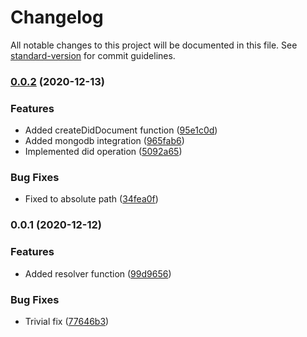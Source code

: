# Changelog

All notable changes to this project will be documented in this file. See [standard-version](https://github.com/conventional-changelog/standard-version) for commit guidelines.

### [0.0.2](https://github.com/getunid/unid-node-wallet-sdk/compare/v0.0.1...v0.0.2) (2020-12-13)


### Features

* Added createDidDocument function ([95e1c0d](https://github.com/getunid/unid-node-wallet-sdk/commit/95e1c0df17b5f89e24852f86ddc5e58630caafe7))
* Added mongodb integration ([965fab6](https://github.com/getunid/unid-node-wallet-sdk/commit/965fab6cb608ab636c4f97103d0be8e67324200c))
* Implemented did operation ([5092a65](https://github.com/getunid/unid-node-wallet-sdk/commit/5092a654b8f95869011f8e791903c1d83388c95f))


### Bug Fixes

* Fixed to absolute path ([34fea0f](https://github.com/getunid/unid-node-wallet-sdk/commit/34fea0fc1a13b8c674623bad15d3383f2c0fd7db))

### 0.0.1 (2020-12-12)


### Features

* Added resolver function ([99d9656](https://github.com/getunid/unid-node-wallet-sdk/commit/99d9656134c01087b727c3082fdc5c96b133f666))


### Bug Fixes

* Trivial fix ([77646b3](https://github.com/getunid/unid-node-wallet-sdk/commit/77646b3c259357bb3b8e1e257608b5bb7c75348a))
